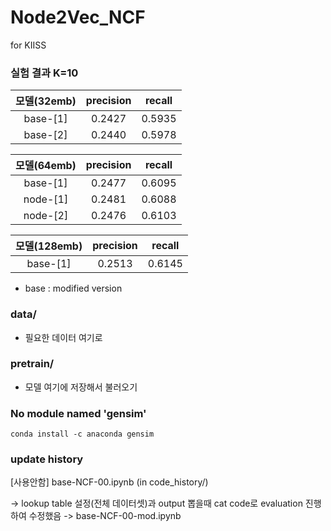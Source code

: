 # Node2Vec_NCF
for KIISS

### 실험 결과 K=10

|모델(32emb)|precision|recall|
|:--------:|:------:|:------:|
|base-[1]|0.2427|0.5935|
|base-[2]|0.2440|0.5978|


|모델(64emb)|precision|recall|
|:--------:|:------:|:------:|
|base-[1]|0.2477|0.6095|
|node-[1]|0.2481|0.6088|
|node-[2]|0.2476|0.6103|


|모델(128emb)|precision|recall|
|:--------:|:------:|:------:|
|base-[1]|0.2513|0.6145|

- base : modified version


### data/
- 필요한 데이터 여기로

### pretrain/
- 모델 여기에 저장해서 불러오기


### No module named 'gensim'
```
conda install -c anaconda gensim
```


### update history

[사용안함] base-NCF-00.ipynb (in code_history/)

-> lookup table 설정(전체 데이터셋)과 
output 뽑을때 cat code로 evaluation 진행하여
수정했음 -> base-NCF-00-mod.ipynb
